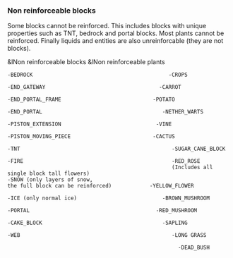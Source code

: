 ### Non reinforceable blocks
Some blocks cannot be reinforced. This includes blocks with unique properties such as TNT, 
bedrock and portal blocks. Most plants cannot be reinforced. Finally liquids and entities 
are also unreinforcable (they are not blocks). 

&lNon reinforceable blocks                       &lNon reinforceable plants

    -BEDROCK                                           -CROPS

    -END_GATEWAY                                    -CARROT

    -END_PORTAL_FRAME                             -POTATO                                

    -END_PORTAL                                      -NETHER_WARTS

    -PISTON_EXTENSION                              -VINE

    -PISTON_MOVING_PIECE                          -CACTUS

    -TNT                                                -SUGAR_CANE_BLOCK

    -FIRE                                               -RED_ROSE
                                                        (Includes all single block tall flowers)                   
    -SNOW (only layers of snow,       
    the full block can be reinforced)            -YELLOW_FLOWER

    -ICE (only normal ice)                           -BROWN_MUSHROOM

    -PORTAL                                        -RED_MUSHROOM

    -CAKE_BLOCK                                      -SAPLING

    -WEB                                                -LONG GRASS
    
                                                          -DEAD_BUSH
